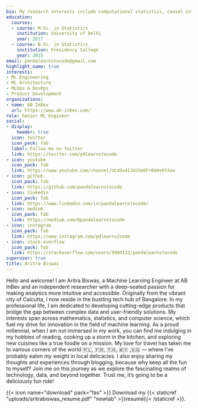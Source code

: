 ```yaml
---
bio: My research interests include computational statistics, causal inference, simulation and mathematical optimization.
education:
  courses:
  - course: M.Sc. in Statistics
    institution: University of Delhi
    year: 2017
  - course: B.Sc. in Statistics
    institution: Presidency College
    year: 2015
email: pandalearnstocode@gmail.com
highlight_name: true
interests:
- ML Engineering
- ML Architecture
- MLOps & DevOps
- Product Development
organizations:
- name: AB InBev
  url: https://www.ab-inbev.com/
role: Senior ML Engineer
social:
- display:
    header: true
  icon: twitter
  icon_pack: fab
  label: Follow me on Twitter
  link: https://twitter.com/pdlearnstocode
- icon: youtube
  icon_pack: fab
  link: https://www.youtube.com/channel/UCd3o4IJUJSmOFr6kHv6Y3vw
- icon: github
  icon_pack: fab
  link: https://github.com/pandalearnstocode
- icon: linkedin
  icon_pack: fab
  link: https://www.linkedin.com/in/pandalearnstocode/
- icon: medium
  icon_pack: fab
  link: https://medium.com/@pandalearnstocode
- icon: instagram
  icon_pack: fab
  link: https://www.instagram.com/pdlearns2code
- icon: stack-overflow
  icon_pack: fab
  link: https://stackoverflow.com/users/9984132/pandalearnstocode
superuser: true
title: Aritra Biswas
---
```


Hello and welcome! I am Aritra Biswas, a Machine Learning Engineer at AB InBev and an independent researcher with a deep-seated passion for making analytics more intuitive and accessible. Originally from the vibrant city of Calcutta, I now reside in the bustling tech hub of Bangalore.
In my professional life, I am dedicated to developing cutting-edge products that bridge the gap between complex data and user-friendly solutions. My interests span across mathematics, statistics, and computer science, which fuel my drive for innovation in the field of machine learning.
As a proud millennial, when I am not immersed in my work, you can find me indulging in my hobbies of reading, cooking up a storm in the kitchen, and exploring new cuisines like a true foodie on a mission. My love for travel has taken me to various corners of the world 🇵🇱, 🇫🇷, 🇹🇭, 🇲🇾 ,🇸🇬 — where I’ve probably eaten my weight in local delicacies.
I also enjoy sharing my thoughts and experiences through blogging, because why keep all the fun to myself? Join me on this journey as we explore the fascinating realms of technology, data, and beyond together. Trust me, it’s going to be a deliciously fun ride!


{{< icon name="download" pack="fas" >}} Download my {{< staticref "uploads/aritrabiswas_resume.pdf" "newtab" >}}resumé{{< /staticref >}}.

